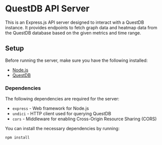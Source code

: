 # QuestDB API Server

This is an Express.js API server designed to interact with a QuestDB instance. It provides endpoints to fetch graph data and heatmap data from the QuestDB database based on the given metrics and time range.

## Setup

Before running the server, make sure you have the following installed:

- [Node.js](https://nodejs.org/)
- [QuestDB](https://questdb.io/)

### Dependencies

The following dependencies are required for the server:

- `express` - Web framework for Node.js
- `undici` - HTTP client used for querying QuestDB
- `cors` - Middleware for enabling Cross-Origin Resource Sharing (CORS)

You can install the necessary dependencies by running:

```bash
npm install
